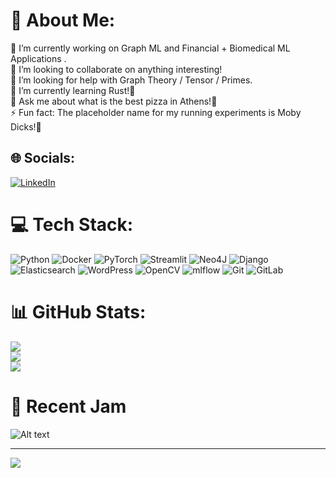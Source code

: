 # 💫 About Me:
🔭 I’m currently working on Graph ML and Financial + Biomedical ML Applications  .<br>👯 I’m looking to collaborate on anything interesting!<br>🤝 I’m looking for help with Graph Theory / Tensor / Primes.<br>🌱 I’m currently learning Rust!🦀<br>💬 Ask me about what is the best pizza in Athens!🍕<br>⚡ Fun fact: The placeholder name for my running experiments is Moby Dicks!🐋


## 🌐 Socials:
[![LinkedIn](https://img.shields.io/badge/LinkedIn-%230077B5.svg?logo=linkedin&logoColor=white)](https://linkedin.com/in/bogasko) 

# 💻 Tech Stack:
![Python](https://img.shields.io/badge/python-3670A0?style=for-the-badge&logo=python&logoColor=ffdd54) ![Docker](https://img.shields.io/badge/docker-%230db7ed.svg?style=for-the-badge&logo=docker&logoColor=white) ![PyTorch](https://img.shields.io/badge/PyTorch-%23EE4C2C.svg?style=for-the-badge&logo=PyTorch&logoColor=white) ![Streamlit](https://img.shields.io/badge/Streamlit-%23FE4B4B.svg?style=for-the-badge&logo=streamlit&logoColor=white) ![Neo4J](https://img.shields.io/badge/Neo4j-008CC1?style=for-the-badge&logo=neo4j&logoColor=white) ![Django](https://img.shields.io/badge/django-%23092E20.svg?style=for-the-badge&logo=django&logoColor=white) ![Elasticsearch](https://img.shields.io/badge/elasticsearch-%230377CC.svg?style=for-the-badge&logo=elasticsearch&logoColor=white) ![WordPress](https://img.shields.io/badge/WordPress-%23117AC9.svg?style=for-the-badge&logo=WordPress&logoColor=white) ![OpenCV](https://img.shields.io/badge/opencv-%23white.svg?style=for-the-badge&logo=opencv&logoColor=white) ![mlflow](https://img.shields.io/badge/mlflow-%23d9ead3.svg?style=for-the-badge&logo=numpy&logoColor=blue) ![Git](https://img.shields.io/badge/git-%23F05033.svg?style=for-the-badge&logo=git&logoColor=white) ![GitLab](https://img.shields.io/badge/gitlab-%23181717.svg?style=for-the-badge&logo=gitlab&logoColor=white)
# 📊 GitHub Stats:
![](https://github-readme-stats.vercel.app/api?username=kbogas&theme=dark&hide_border=false&include_all_commits=true&count_private=true)<br/>
![](https://github-readme-streak-stats.herokuapp.com/?user=kbogas&theme=dark&hide_border=false)<br/>
![](https://github-readme-stats.vercel.app/api/top-langs/?username=kbogas&theme=dark&hide_border=false&include_all_commits=true&count_private=true&layout=compact)

<!-- ## 🏆 GitHub Trophies
![](https://github-profile-trophy.vercel.app/?username=kbogas&theme=radical&no-frame=true&no-bg=false&margin-w=4) -->
# :musical_note: Recent Jam
![Alt text](https://spotify-recently-played-readme.vercel.app/api?user=213nav7dnnruclotp7ax2b3sa)


---
[![](https://visitcount.itsvg.in/api?id=kbogas&icon=0&color=0)](https://visitcount.itsvg.in)
